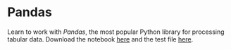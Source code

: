 # Pandas

Learn to work with *Pandas*, the most popular Python library for processing tabular data. Download the notebook [here](data/pandas.ipynb) and the test file [here](data/tests.py).
